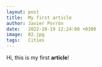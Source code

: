 ```yaml
---
layout: post
title:  My first article
author: Javier Porrón
date:   2022-10-19 12:24:00 +0300
image:  02.jpg
tags:   Cities
---
```

Hi, this is my first **article**!

